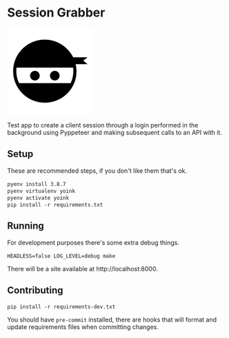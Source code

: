 # Session Grabber

![logo](./assets/logo.png)

Test app to create a client session through a login performed in the background
using Pyppeteer and making subsequent calls to an API with it.

## Setup

These are recommended steps, if you don't like them that's ok.

```shell
pyenv install 3.8.7
pyenv virtualenv yoink
pyenv activate yoink
pip install -r requirements.txt
```

## Running

For development purposes there's some extra debug things.

```shell
HEADLESS=false LOG_LEVEL=debug make
```

There will be a site available at http://localhost:8000.

## Contributing

```shell
pip install -r requirements-dev.txt
```

You should have `pre-commit` installed, there are hooks that will format and
update requirements files when committing changes.
